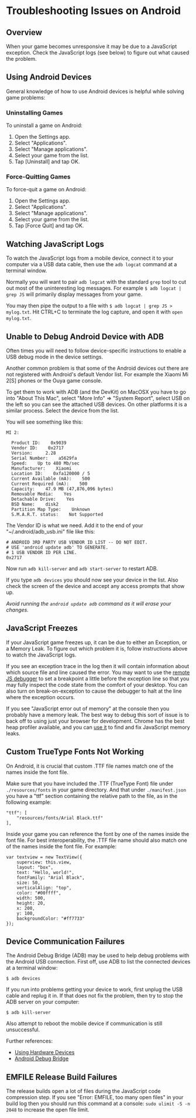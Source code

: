 # Troubleshooting Issues on Android

## Overview

When your game becomes unresponsive it may be due to a JavaScript exception.  Check the JavaScript logs (see below) to figure out what caused the problem.

## Using Android Devices

General knowledge of how to use Android devices is helpful while solving game problems:

### Uninstalling Games

To uninstall a game on Android:

1.  Open the Settings app.
2.  Select "Applications".
3.  Select "Manage applications".
4.  Select your game from the list.
5.  Tap [Uninstall] and tap OK.

### Force-Quitting Games

To force-quit a game on Android:

1.  Open the Settings app.
2.  Select "Applications".
3.  Select "Manage applications".
4.  Select your game from the list.
5.  Tap [Force Quit] and tap OK.

## Watching JavaScript Logs

To watch the JavaScript logs from a mobile device, connect it to your computer via a USB data cable, then use the `adb logcat` command at a terminal window.

Normally you will want to pair `adb logcat` with the standard `grep` tool to cut out most of the uninteresting log messages.  For example `$ adb logcat | grep JS` will primarily display messages from your game.

You may then pipe the output to a file with `$ adb logcat | grep JS > mylog.txt`.  Hit CTRL+C to terminate the log capture, and open it with `open mylog.txt`.

## Unable to Debug Android Device with ADB

Often times you will need to follow device-specific instructions to enable a USB debug mode in the device settings.

Another common problem is that some of the Android devices out there are not registered with Android's default Vendor list.  For example the Xiaomi Mi 2[S] phones or the Ouya game console.

To get them to work with ADB (and the DevKit) on MacOSX you have to go into "About This Mac", select "More Info" => "System Report", select USB on the left so you can see the attached USB devices.  On other platforms it is a similar process.  Select the device from the list.

You will see something like this:

~~~
MI 2:

  Product ID:    0x9039
  Vendor ID:    0x2717
  Version:     2.28
  Serial Number:    a5629fa
  Speed:    Up to 480 Mb/sec
  Manufacturer:    Xiaomi
  Location ID:    0xfa120000 / 5
  Current Available (mA):    500
  Current Required (mA):    500
  Capacity:    47.9 MB (47,876,096 bytes)
  Removable Media:    Yes
  Detachable Drive:    Yes
  BSD Name:    disk2
  Partition Map Type:    Unknown
  S.M.A.R.T. status:    Not Supported
~~~

The Vendor ID is what we need.  Add it to the end of your "~/.android/adb_usb.ini" file like this:

~~~
# ANDROID 3RD PARTY USB VENDOR ID LIST -- DO NOT EDIT.
# USE 'android update adb' TO GENERATE.
# 1 USB VENDOR ID PER LINE.
0x2717
~~~

Now run `adb kill-server` and `adb start-server` to restart ADB.

If you type `adb devices` you should now see your device in the list.  Also check the screen of the device and accept any access prompts that show up.

*Avoid running the `android update adb` command as it will erase your changes.*

## JavaScript Freezes

If your JavaScript game freezes up, it can be due to either an Exception, or a Memory Leak.  To figure out which problem it is, follow instructions above to watch the JavaScript logs.

If you see an exception trace in the log then it will contain information about which source file and line caused the error.  You may want to use the [remote JS debugger](./android-remote-debug.html) to set a breakpoint a little before the exception line so that you may fully inspect the code state from the comfort of your desktop.  You can also turn on break-on-exception to cause the debugger to halt at the line where the exception occurs.

If you see "JavaScript error out of memory" at the console then you probably have a memory leak.  The best way to debug this sort of issue is to back off to using just your browser for development.  Chrome has the best heap profiler available, and you can [use it](https://developers.google.com/chrome-developer-tools/docs/heap-profiling) to find and fix JavaScript memory leaks.

## Custom TrueType Fonts Not Working

On Android, it is crucial that custom .TTF file names match one of the names inside the font file.

Make sure that you have included the .TTF (TrueType Font) file under `./resources/fonts` in your game directory.  And that under `./manifest.json` you have a "ttf" section containing the relative path to the file, as in the following example:

~~~
"ttf": [
	"resources/fonts/Arial Black.ttf"
],
~~~

Inside your game you can reference the font by one of the names inside the font file.  For best interoperability, the .TTF file name should also match one of the names inside the font file.  For example:

~~~
var textview = new TextView({
	superview: this.view,
	layout: "box",
	text: "Hello, world!",
	fontFamily: "Arial Black",
	size: 50,
	verticalAlign: "top",
	color: "#00ffff",
	width: 500,
	height: 20,
	x: 200,
	y: 100,
	backgroundColor: "#ff7733"
});
~~~

## Device Communication Failures

The Android Debug Bridge (ADB) may be used to help debug problems with the Android USB connection.  First off, use ADB to list the connected devices at a terminal window:

`$ adb devices`

If you run into problems getting your device to work, first unplug the USB cable and replug it in.  If that does not fix the problem, then try to stop the ADB server on your computer:

`$ adb kill-server`

Also attempt to reboot the mobile device if communication is still unsuccessful.

Further references:

* [Using Hardware Devices](http://developer.android.com/guide/developing/device.html)
* [Android Debug Bridge](http://developer.android.com/guide/developing/tools/adb.html)

## EMFILE Release Build Failures

The release builds open a lot of files during the JavaScript code compression step.  If you see "Error: EMFILE, too many open files" in your build log then you should run this command at a console: `sudo ulimit -S -n 2048` to increase the open file limit.
